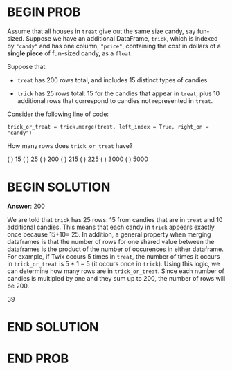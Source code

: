 # BEGIN PROB

Assume that all houses in `treat` give out the same size candy, say
fun-sized. Suppose we have an additional DataFrame, `trick`, which is
indexed by `"candy"` and has one column, `"price"`, containing the cost
in dollars of a **single piece** of fun-sized candy, as a `float`.

Suppose that:

-   `treat` has 200 rows total, and includes 15 distinct types of
    candies.

-   `trick` has 25 rows total: 15 for the candies that appear in
    `treat`, plus 10 additional rows that correspond to candies not
    represented in `treat`.

Consider the following line of code:

    trick_or_treat = trick.merge(treat, left_index = True, right_on = "candy")

How many rows does `trick_or_treat` have?

( ) $15$
( ) $25$
( ) $200$
( ) $215$
( ) $225$
( ) $3000$
( ) $5000$

# BEGIN SOLUTION

**Answer**\: 200

We are told that `trick` has 25 rows: 15 from candies that are in `treat` and 10 additional candies. 
This means that each candy in `trick` appears exactly once because 15+10= 25. In addition, a general
property when merging dataframes is that the number of rows for one shared value between the dataframes is 
the product of the number of occurences in either dataframe. For example, if Twix occurs 5 times
in `treat`, the number of times it occurs in `trick_or_treat` is 5 * 1 = 5 (it occurs once in `trick`). 
Using this logic, we can determine how many rows are in `trick_or_treat`. Since each number of candies is multipled by one and they sum up to 200, the number of rows will be 200. 

<average>39</average>

# END SOLUTION

# END PROB